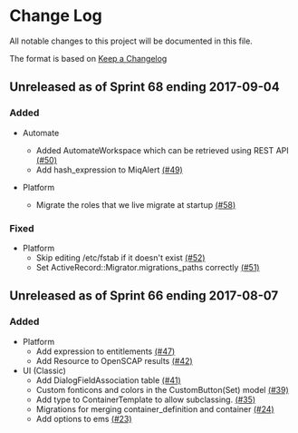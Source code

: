 # Change Log

All notable changes to this project will be documented in this file.

The format is based on [Keep a Changelog](http://keepachangelog.com/en/1.0.0/)


## Unreleased as of Sprint 68 ending 2017-09-04

### Added
- Automate
  - Added AutomateWorkspace which can be retrieved using REST API [(#50)](https://github.com/ManageIQ/manageiq-schema/pull/50)
  - Add hash_expression to MiqAlert [(#49)](https://github.com/ManageIQ/manageiq-schema/pull/49)

- Platform
  - Migrate the roles that we live migrate at startup [(#58)](https://github.com/ManageIQ/manageiq-schema/pull/58)

### Fixed
- Platform
  - Skip editing /etc/fstab if it doesn't exist [(#52)](https://github.com/ManageIQ/manageiq-schema/pull/52)
  - Set ActiveRecord::Migrator.migrations_paths correctly [(#51)](https://github.com/ManageIQ/manageiq-schema/pull/51)


## Unreleased as of Sprint 66 ending 2017-08-07

### Added
- Platform
  - Add expression to entitlements [(#47)](https://github.com/ManageIQ/manageiq-schema/pull/47)
  - Add Resource to OpenSCAP results [(#42)](https://github.com/ManageIQ/manageiq-schema/pull/42)
- UI (Classic)
  - Add DialogFieldAssociation table [(#41)](https://github.com/ManageIQ/manageiq-schema/pull/41)
  - Custom fonticons and colors in the CustomButton(Set) model [(#39)](https://github.com/ManageIQ/manageiq-schema/pull/39)
  - Add type to ContainerTemplate to allow subclassing. [(#35)](https://github.com/ManageIQ/manageiq-schema/pull/35)
  - Migrations for merging container_definition and container [(#24)](https://github.com/ManageIQ/manageiq-schema/pull/24)
  - Add options to ems [(#23)](https://github.com/ManageIQ/manageiq-schema/pull/23)
